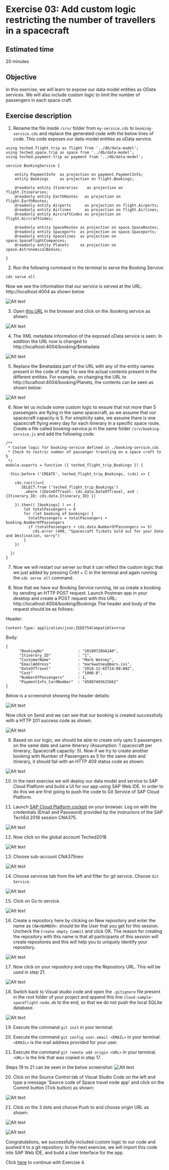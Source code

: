# Exercise 03: Add custom logic restricting the number of travellers in a spacecraft

## Estimated time

20 minutes

## Objective

In this exercise, we will learn to expose our data model entities as OData services. We will also include custom logic to limit the number of passengers in each space craft. 

## Exercise description

1. Rename the file inside `/srv/` folder from `my-service.cds` to `booking-service.cds` and replace the generated code with the below lines of code. This code exposes our data-model entities as oData service.
```
using teched.flight.trip as flight from '../db/data-model';
using teched.space.trip as space from '../db/data-model';
using teched.payment.trip as payment from '../db/data-model';

service BookingService {

    entity PaymentInfo  as projection on payment.PaymentInfo;
    entity Bookings    	as projection on flight.Bookings;
    
    @readonly entity Itineraries 	as projection on flight.Itineraries;
    @readonly entity EarthRoutes   as projection on flight.EarthRoutes;
    @readonly entity Airports      as projection on flight.Airports;
    @readonly entity Airlines      as projection on flight.Airlines;
    @readonly entity AircraftCodes as projection on flight.AircraftCodes;

    @readonly entity SpaceRoutes as projection on space.SpaceRoutes;
    @readonly entity Spaceports  as projection on space.Spaceports;
    @readonly entity Spacelines  as projection on space.SpaceFlightCompanies;
    @readonly entity Planets     as projection on space.AstronomicalBodies; 

}
```

2. Run the following command in the terminal to serve the Booking Service:
```
cds serve all
```
Now we see the information that our service is served at the URL: http://localhost:4004 as shown below

![Alt text](./images/cds_serve_all.png?raw=true)

3. Open [this URL](http://localhost:4004/) in the browser and click on the /booking service as shown:

![Alt text](./images/oData_services.png?raw=true)

4. The XML metadata information of the exposed oData service  is seen. In addition the URL now is changed to http://localhost:4004/booking/$metadata

![Alt text](./images/xml.png?raw=true)

5. Replace the $metadata part of the URL with any of the entity names present in the code of step 1 to see the actual contents present in the different entities. For example, on changing the URL to http://localhost:4004/booking/Planets, the contents can be seen as shown below:

![Alt text](./images/planets.png?raw=true)

6. Now let us include some custom logic to ensure that not more than 5 passengers are flying in the same spacecraft, as we assume that our spacecraft capacity is 5. For simplicity sake, we assume there is one spacecraft flying every day for each itinerary in a specific space route. Create a file called booking-service.js in the same folder `/srv/booking-service.js` and add the following code:
```
/**
 * Custom logic for booking-service defined in ./booking-service.cds
 * Check to restric number of passenger traveling on a space craft to 5
 */
module.exports = function ({ teched_flight_trip_Bookings }) {

  this.before ('CREATE', teched_flight_trip_Bookings, (cds) => {

    cds.run(()=>{
       SELECT.from ('teched_flight_trip_Bookings')
        .where ({DateOfTravel: cds.data.DateOfTravel, and : {Itinerary_ID: cds.data.Itinerary_ID} })
      
    }).then(( [bookings] ) => {
        let totalPassengers = 0
        for (let booking of bookings) {
          totalPassengers = totalPassengers + booking.NumberOfPassengers
          if (totalPassengers + cds.data.NumberOfPassengers >= 5)
            cds.error (409, "Spacecraft Tickets Sold out for your Date and Destination, sorry")
        }
    })
    
  })
}
```
7. Now we will restart our server so that it can reflect the custom logic that we just added by pressing Cntrl + C in the terminal and again running the `cds serve all` command. 

8. Now that we have our Booking Service running, let us create a booking by sending an HTTP POST request. Launch Postman app in your desktop and create a POST request with this URL: http://localhost:4004/booking/Bookings The header and body of the request should be as follows:

Header:
```
Content-Type: application/json;IEEE754Compatible=true
```
Body:
```
{
      "BookingNo"               : "20180726GA1A0",
      "Itinerary_ID"            : "1",
      "CustomerName"            : "Mark Watney",
      "EmailAddress"            : "markwatney@mars.iss",
      "DateOfTravel"            : "2018-12-02T14:00:00Z",   
      "Cost"                    : "1000.0",
      "NumberOfPassengers"      : 1,
      "PaymentInfo_CardNumber"  : "45887465625662"
}
```
Below is a screenshot showing the header details:

![Alt text](./images/post_header.png?raw=true)

Now click on Send and we can see that our booking is created successfully with a HTTP 201 success code as shown.

![Alt text](./images/post_success.png?raw=true)

9. Based on our logic, we should be able to create only upto 5 passengers on the same date and same itinerary (Assumption: 1 spacecraft per itinerary; Spacecraft capactiy: 5). Now if we try to create another booking with Number of Passengers as 5 for the same date and itinerary, it should fail with an HTTP 409 status code as shown:

![Alt text](./images/post_fail.png?raw=true)

10. In the next exercise we will deploy our data model and service to SAP Cloud Platform and build a UI for our app using SAP Web IDE. In order to do this we are first going to push the code to Git Service of SAP Cloud Platform. 

11. Launch [SAP Cloud Platform cockpit](https://account.hana.ondemand.com/) on your browser. Log on with the credentials (Email and Password) provided by the instructors of the SAP TechEd 2018 session CNA375.

![Alt text](./images/logon.png?raw=true)

12. Now click on the global account Teched2018 

![Alt text](./images/global-account.png?raw=true)

13. Choose sub-account CNA375neo

![Alt text](./images/sub-account.png?raw=true)

14. Choose services tab from the left and filter for git service. Choose `Git Service`.

![Alt text](./images/gitservice.png?raw=true)

15. Click on Go to service.

![Alt text](./images/gotogit.png?raw=true)

16. Create a repository here by clicking on New repository and enter the name as `CNA<NUMBER>`. <NUMBER> should be the User that you get for this session. Uncheck the `Create empty Commit` and click OK. The reason for creating the repository with this name is that all participants of this session will create repositores and this will help you to uniquely identify your repository. 

![Alt text](./images/git_repo_create.png?raw=true)

17. Now click on your repository and copy the Repository URL. This will be used in step 21.

![Alt text](./images/git_repo.png?raw=true)

18. Switch back to Visual studio code and open the `.gitignore` file present in the root folder of your project and append this line `cloud-sample-spaceflight-node.db` to the end, so that we do not push the local SQLite database. 

![Alt text](./images/gitignore.png?raw=true)

19. Execute the command `git init` in your terminal.

20. Execute the command `git config user.email <EMAIL>` in your terminal. `<EMAIL>` is the mail address provided for your user.

21. Execute the command `git remote add origin <URL>` in your terminal. `<URL>` is the link that was copied in step 17.

Steps 19 to 21 can be seen in the below screenshot:
![Alt text](./images/git_init.png?raw=true)

20. Click on the Source Control tab of Visual Studio Code on the left and type a message 'Source code of Space travel node app' and click on the Commit button (Tick button) as shown:

![Alt text](./images/git_commit.png?raw=true)

21. Click on the 3 dots and choose Push to and choose origin URL as shown:

![Alt text](./images/git_push1.png?raw=true)

![Alt text](./images/git_push2.png?raw=true)

Congratulations, we successfully included custom logic to our code and pushed it to a git repository. In the next exercise, we will import this code into SAP Web IDE, and build a  User Interface for the app.

Click [here](../exercise04/README.md) to continue with Exercise 4.
